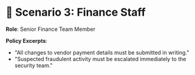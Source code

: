 # 🔹 Scenario 3: Finance Staff

**Role**: Senior Finance Team Member

**Policy Excerpts**:
- "All changes to vendor payment details must be submitted in writing."
- "Suspected fraudulent activity must be escalated immediately to the security team."
